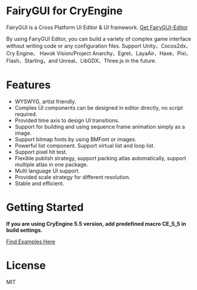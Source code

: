 FairyGUI for CryEngine
====

FairyGUI is a Cross Platform UI Editor & UI framework.
[Get FairyGUI-Editor](http://en.fairygui.com/product)  

By using FairyGUI Editor, you can build a variety of complex game interface without writing code or any configuration files. Support Unity、Cocos2dx、Cry Engine、 Havok Vision/Project Anarchy、Egret、LayaAir、Haxe、Pixi、Flash、Starling，and Unreal、LibGDX、Three.js in the future.<br>

Features
====

* WYSWYG, artist friendly.
* Complex UI components can be designed in editor directly, no script required.
* Provided time axis to design UI transitions.
* Support for building and using sequence frame animation simply as a image.
* Support bitmap fonts by using BMFont or images.
* Powerful list component. Support virtual list and loop list.
* Support pixel hit test.
* Flexible publish strategy, support packing atlas automatically, support multiple atlas in one package.
* Multi language UI support.
* Provided scale strategy for different resolution.
* Stable and efficient.

Getting Started
====

**If you are using CryEngine 5.5 version, add predefined macro CE_5_5 in build settings.**

[Find Examples Here](https://github.com/fairygui/FairyGUI-cryengine-examples)

License
====

MIT
